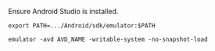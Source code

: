 
Ensure Android Studio is installed.

```
export PATH=.../Android/sdk/emulator:$PATH
```

```
emulator -avd AVD_NAME -writable-system -no-snapshot-load
```